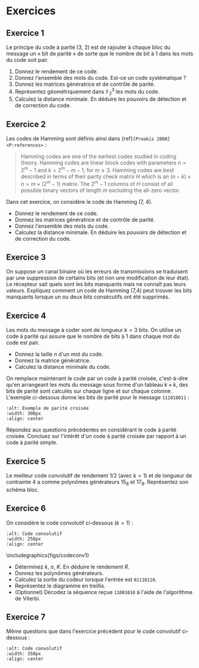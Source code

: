 # Exercices


## Exercice 1

Le principe du code à parité (3, 2) est de rajouter à chaque bloc du message un « bit de parité »
de sorte que le nombre de bit à 1 dans les mots du code soit pair.

1. Donnez le rendement de ce code.
2. Donnez l'ensemble des mots du code. Est-ce un code systématique ?
3. Donnez les matrices génératrice et de contrôle de parité.
4. Représentez géométriquement dans $\mathbb{F}_2^3$ les mots du code.
5. Calculez la distance minimale. En déduire les pouvoirs de détection et de correction du code.


## Exercice 2

Les codes de Hamming sont définis ainsi dans {ref}`[Proakis 2008]<P:references>` :

>  Hamming codes are one of the earliest codes studied in coding theory.
   Hamming codes are linear block codes with parameters $n=2^m-1$ and $k=2^m-m-1$, for $m\geq3$.
   Hamming codes are best described in terms of their parity check matrix $H$ which is an
   $(n-k) \times n = m \times (2^m-1)$ matrix.
   The $2^m-1$ columns of $H$ consist of all possible binary vectors of length $m$ excluding the all-zero vector.
  
Dans cet exercice, on considère le code de Hamming (7, 4).

* Donnez le rendement de ce code.
* Donnez les matrices génératrice et de contrôle de parité.
* Donnez l'ensemble des mots du code.
* Calculez la distance minimale. En déduire les pouvoirs de détection et de correction du code.

<!--
On reçoit la séquence binaire \bs{10001111110010010100011010111011111}.
Trouvez le message émis sachant qu'un code de Hamming~(7,4) a été utilisé.
Solution : 1 0 0 0  1 0 1 0  0 1 1 1  1 1 0 1  1 1 1 1
-->
 

## Exercice 3

<!-- Wilson, ex. 5.0.1 -->

On suppose un canal binaire où les erreurs de transmissions se traduisent par une suppression de certains bits
(et non une modification de leur état).
Le récepteur sait quels sont les bits manquants mais ne connaît pas leurs valeurs.
Expliquez comment un code de Hamming (7,4) peut trouver les bits manquants lorsque un ou deux bits consécutifs ont été supprimés.


## Exercice 4

Les mots du message à coder sont de longueur $k=3$ bits.
On utilise un code à parité qui assure que le nombre de bits à 1 dans chaque mot du code est pair.

* Donnez la taille $n$ d'un mot du code.
* Donnez la matrice génératrice.
* Calculez la distance minimale du code.

On remplace maintenant le code par un code à parité croisée,
c'est-à-dire qu'en arrangeant les mots du message sous forme d'un tableau $k \times k$,
des bits de parité sont calculés sur chaque ligne et sur chaque colonne.
L'exemple ci-dessous donne les bits de parité pour le message <code>111010011</code> :

```{image} figs/crossparity.png
:alt: Exemple de parité croisée
:width: 300px
:align: center
```

Répondez aux questions précédentes en considérant le code à parité croisée.
Concluez sur l'intérêt d'un code à parité croisée par rapport à un code à parité simple.


## Exercice 5

Le meilleur code convolutif de rendement $1/2$ (avec $k=1$) et de longueur de contrainte $4$ a comme polynômes générateurs $15_8$ et $17_8$.
Représentez son schéma bloc.

<!-- Déterminer sa distance minimale $d_\mathrm{min}$ (solution : dmin = 6 : cf tableau 3 dans Sari) -->


## Exercice 6

On considère le code convolutif ci-dessous ($k=1$) :

```{image} figs/codeconv1.png
:alt: Code convolutif
:width: 250px
:align: center
```

\includegraphics{figs/codeconv1}

* Déterminez $k$, $n$, $K$. En déduire le rendement $R$.
* Donnez les polynômes générateurs.
* Calculez la sortie du codeur lorsque l'entrée est <code>01110110</code>.
* Représentez le diagramme en treillis.
* (Optionnel) Décodez la séquence reçue <code>11001010</code> à l'aide de l'algorithme de Viterbi.


## Exercice 7

<!-- Codeur de la fig 8.27 du Proakis -->

Même questions que dans l'exercice précédent pour le code convolutif ci-dessous :

```{image} figs/codeconv2.png
:alt: Code convolutif
:width: 350px
:align: center
```

<!-- Un code en treillis dont les mots sont de longueur $n=2$ a pour réponse impulsionnelle \bs{11011010}.
Déterminer la réponse du codeur à l'entrée \bs{10001101}. -->

<!-- sur les codes barres EAN 13 ? -->
